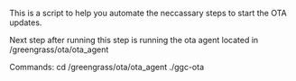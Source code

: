 This is a script to help you automate the neccassary steps to start the OTA updates. 

Next step after running this step is running the ota agent located in
/greengrass/ota/ota_agent

Commands:
cd /greengrass/ota/ota_agent
./ggc-ota